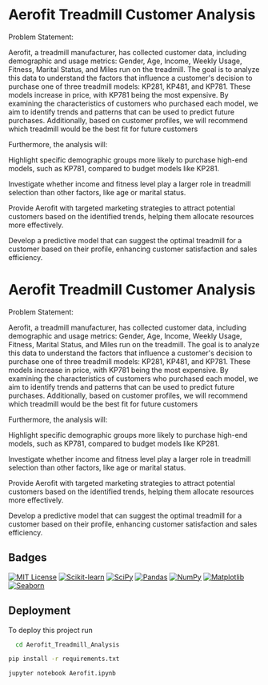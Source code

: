 
# Aerofit Treadmill Customer Analysis


Problem Statement:

Aerofit, a treadmill manufacturer, has collected customer data, including demographic and usage metrics: Gender, Age, Income, Weekly Usage, Fitness, Marital Status, and Miles run on the treadmill. The goal is to analyze this data to understand the factors that influence a customer's decision to purchase one of three treadmill models: KP281, KP481, and KP781. These models increase in price, with KP781 being the most expensive. By examining the characteristics of customers who purchased each model, we aim to identify trends and patterns that can be used to predict future purchases. Additionally, based on customer profiles, we will recommend which treadmill would be the best fit for future customers

Furthermore, the analysis will:

Highlight specific demographic groups more likely to purchase high-end models, such as KP781, compared to budget models like KP281.

Investigate whether income and fitness level play a larger role in treadmill selection than other factors, like age or marital status.

Provide Aerofit with targeted marketing strategies to attract potential customers based on the identified trends, helping them allocate resources more effectively.

Develop a predictive model that can suggest the optimal treadmill for a customer based on their profile, enhancing customer satisfaction and sales efficiency.





# Aerofit Treadmill Customer Analysis


Problem Statement:

Aerofit, a treadmill manufacturer, has collected customer data, including demographic and usage metrics: Gender, Age, Income, Weekly Usage, Fitness, Marital Status, and Miles run on the treadmill. The goal is to analyze this data to understand the factors that influence a customer's decision to purchase one of three treadmill models: KP281, KP481, and KP781. These models increase in price, with KP781 being the most expensive. By examining the characteristics of customers who purchased each model, we aim to identify trends and patterns that can be used to predict future purchases. Additionally, based on customer profiles, we will recommend which treadmill would be the best fit for future customers

Furthermore, the analysis will:

Highlight specific demographic groups more likely to purchase high-end models, such as KP781, compared to budget models like KP281.

Investigate whether income and fitness level play a larger role in treadmill selection than other factors, like age or marital status.

Provide Aerofit with targeted marketing strategies to attract potential customers based on the identified trends, helping them allocate resources more effectively.

Develop a predictive model that can suggest the optimal treadmill for a customer based on their profile, enhancing customer satisfaction and sales efficiency.





## Badges



[![MIT License](https://img.shields.io/badge/License-MIT-green.svg)](https://choosealicense.com/licenses/mit/)
[![Scikit-learn](https://img.shields.io/badge/Library-Scikit--learn-orange)](https://scikit-learn.org/stable/about.html#citing-scikit-learn)
[![SciPy](https://img.shields.io/badge/Library-SciPy-blue)](https://scipy.org/scipylib/license.html)
[![Pandas](https://img.shields.io/badge/Library-Pandas-green)](https://pandas.pydata.org/pandas-docs/stable/getting_started/overview.html#license)
[![NumPy](https://img.shields.io/badge/Library-NumPy-lightgrey)](https://numpy.org/doc/stable/license.html)
[![Matplotlib](https://img.shields.io/badge/Library-Matplotlib-yellow)](https://matplotlib.org/stable/users/project.html#license)
[![Seaborn](https://img.shields.io/badge/Library-Seaborn-brightgreen)](https://seaborn.pydata.org/installing.html#license)







## Deployment

To deploy this project run

```bash
  cd Aerofit_Treadmill_Analysis
```
```bash
pip install -r requirements.txt
```

```bash
jupyter notebook Aerofit.ipynb
```
